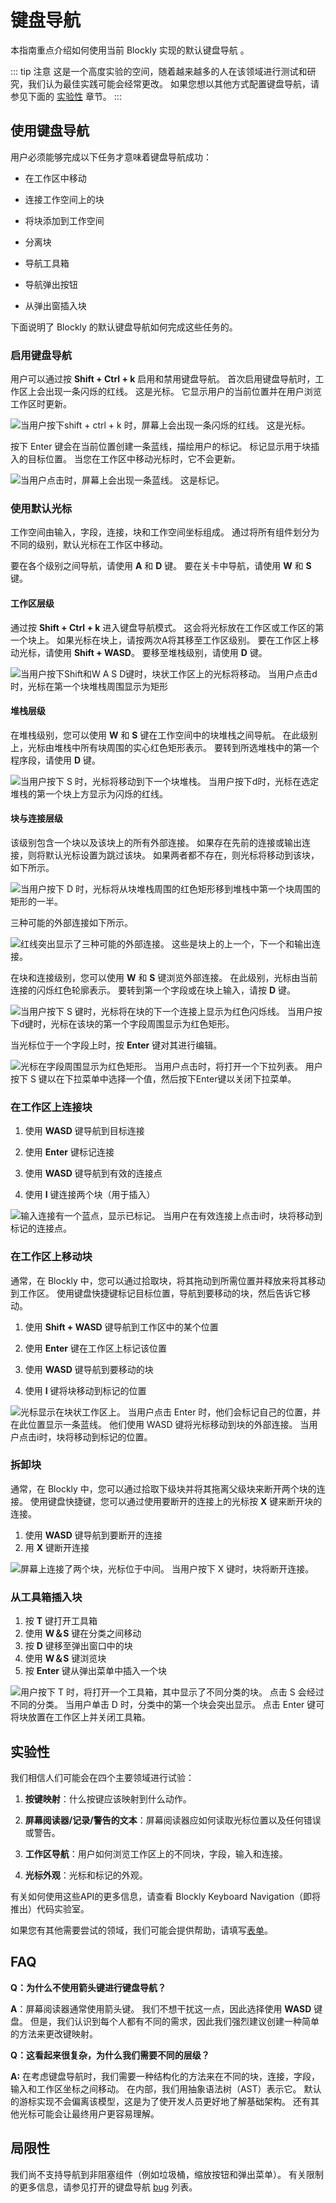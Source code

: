 <!--
 * @Date: 2021-04-07 13:24:35
 * @LastEditors: tortorse
 * @LastEditTime: 2021-04-13 16:09:54
 * @FilePath: \blockly-document-chinese\docs\guides\configure\keyboard-nav.md
-->
# 键盘导航

本指南重点介绍如何使用当前 Blockly 实现的默认键盘导航 。

::: tip 注意
这是一个高度实验的空间，随着越来越多的人在该领域进行测试和研究，我们认为最佳实践可能会经常更改。 如果您想以其他方式配置键盘导航，请参见下面的 [实验性](/guides/configure/keyboard-nav.html#实验性) 章节。
:::

## 使用键盘导航

用户必须能够完成以下任务才意味着键盘导航成功：

- 在工作区中移动

- 连接工作空间上的块

- 将块添加到工作空间

- 分离块

- 导航工具箱

- 导航弹出按钮

- 从弹出窗插入块

下面说明了 Blockly 的默认键盘导航如何完成这些任务的。

### 启用键盘导航

用户可以通过按 **Shift + Ctrl + k** 启用和禁用键盘导航。 首次启用键盘导航时，工作区上会出现一条闪烁的红线。 这是光标。 它显示用户的当前位置并在用户浏览工作区时更新。

![当用户按下shift + ctrl + k 时，屏幕上会出现一条闪烁的红线。 这是光标。](./Show_Cursor.gif)

按下 Enter 键会在当前位置创建一条蓝线，描绘用户的标记。 标记显示用于块插入的目标位置。 当您在工作区中移动光标时，它不会更新。

![当用户点击时，屏幕上会出现一条蓝线。 这是标记。](./Show_Marker.gif)

### 使用默认光标

工作空间由输入，字段，连接，块和工作空间坐标组成。 通过将所有组件划分为不同的级别，默认光标在工作区中移动。

要在各个级别之间导航，请使用 **A** 和 **D** 键。 要在关卡中导航，请使用 **W** 和 **S** 键。

#### 工作区层级

通过按 **Shift + Ctrl + k** 进入键盘导航模式。 这会将光标放在工作区或工作区的第一个块上。 如果光标在块上，请按两次A将其移至工作区级别。 要在工作区上移动光标，请使用 **Shift + WASD**。 要移至堆栈级别，请使用 **D** 键。

![当用户按下Shift和W A S D键时，块状工作区上的光标将移动。 当用户点击d时，光标在第一个块堆栈周围显示为矩形](./Workspace_Level.gif)

#### 堆栈层级

在堆栈级别，您可以使用 **W** 和 **S** 键在工作空间中的块堆栈之间导航。 在此级别上，光标由堆栈中所有块周围的实心红色矩形表示。 要转到所选堆栈中的第一个程序段，请使用 **D** 键。

![当用户按下 S 时，光标将移动到下一个块堆栈。 当用户按下d时，光标在选定堆栈的第一个块上方显示为闪烁的红线。](./Stack_Level.gif)

#### 块与连接层级

该级别包含一个块以及该块上的所有外部连接。 如果存在先前的连接或输出连接，则将默认光标设置为跳过该块。 如果两者都不存在，则光标将移动到该块，如下所示。

![当用户按下 D 时，光标将从块堆栈周围的红色矩形移到堆栈中第一个块周围的矩形的一半。](./Block_Level.gif)

三种可能的外部连接如下所示。

![红线突出显示了三种可能的外部连接。 这些是块上的上一个，下一个和输出连接。](./Block_Connections.png)

在块和连接级别，您可以使用 **W** 和 **S** 键浏览外部连接。 在此级别，光标由当前连接的闪烁红色轮廓表示。 要转到第一个字段或在块上输入，请按 **D** 键。

![当用户按下 S 键时，光标将在块的下一个连接上显示为红色闪烁线。 当用户按下d键时，光标在该块的第一个字段周围显示为红色矩形。](./Outside_Level.gif)

当光标位于一个字段上时，按 **Enter** 键对其进行编辑。

![光标在字段周围显示为红色矩形。 当用户点击时，将打开一个下拉列表。 用户按下 S 键以在下拉菜单中选择一个值，然后按下Enter键以关闭下拉菜单。](./Field.gif)

### 在工作区上连接块

1. 使用 **WASD** 键导航到目标连接

2. 使用 **Enter** 键标记连接

3. 使用 **WASD** 键导航到有效的连接点

4. 使用 **I** 键连接两个块（用于插入）

![输入连接有一个蓝点，显示已标记。 当用户在有效连接上点击i时，块将移动到标记的连接点。](./Connect_Blocks.gif)

### 在工作区上移动块

通常，在 Blockly 中，您可以通过拾取块，将其拖动到所需位置并释放来将其移动到工作区。 使用键盘快捷键标记目标位置，导航到要移动的块，然后告诉它移动。

1. 使用 **Shift + WASD** 键导航到工作区中的某个位置

2. 使用 **Enter** 键在工作区上标记该位置

3. 使用 **WASD** 键导航到要移动的块

4. 使用 **I** 键将块移动到标记的位置

![光标显示在块状工作区上。 当用户点击 Enter 时，他们会标记自己的位置，并在此位置显示一条蓝线。 他们使用 WASD 键将光标移动到块的外部连接。 当用户点击i时，块将移动到标记的位置。](./Move_To_Workspace.gif)

### 拆卸块

通常，在 Blockly 中，您可以通过拾取下级块并将其拖离父级块来断开两个块的连接。 使用键盘快捷键，您可以通过使用要断开的连接上的光标按 **X** 键来断开块的连接。

1. 使用 **WASD** 键导航到要断开的连接
2. 用 **X** 键断开连接

![屏幕上连接了两个块，光标位于中间。 当用户按下 X 键时，块将断开连接。](./Disconnect_Block.gif)

### 从工具箱插入块

1. 按 **T** 键打开工具箱
2. 使用 **W＆S** 键在分类之间移动
3. 按 **D** 键移至弹出窗口中的块
4. 使用 **W＆S** 键浏览块
5. 按 **Enter** 键从弹出菜单中插入一个块

![用户按下 T 时，将打开一个工具箱，其中显示了不同分类的块。 点击 S 会经过不同的分类。 当用户单击 D 时，分类中的第一个块会突出显示。 点击 Enter 键可将块放置在工作区上并关闭工具箱。](./Toolbox.gif)

## 实验性

我们相信人们可能会在四个主要领域进行试验：

1. **按键映射**：什么按键应该映射到什么动作。

2. **屏幕阅读器/记录/警告的文本**：屏幕阅读器应如何读取光标位置以及任何错误或警告。

3. **工作区导航**：用户如何浏览工作区上的不同块，字段，输入和连接。

4. **光标外观**：光标和标记的外观。

有关如何使用这些API的更多信息，请查看 Blockly Keyboard Navigation（即将推出）代码实验室。

如果您有其他需要尝试的领域，我们可能会提供帮助，请填写[表单](https://docs.google.com/forms/d/e/1FAIpQLScGAdh8bWLbH3NnUfmMpgpqRCuZrz7qVBtsg-pVT7hz3E32aQ/viewform?usp=sf_link)。

## FAQ

**Q：为什么不使用箭头键进行键盘导航？**

**A**：屏幕阅读器通常使用箭头键。 我们不想干扰这一点，因此选择使用 **WASD** 键盘。
但是，我们认识到每个人都有不同的需求，因此我们强烈建议创建一种简单的方法来更改键映射。

**Q：这看起来很复杂，为什么我们需要不同的层级？**

**A:** 在考虑键盘导航时，我们需要一种结构化的方法来在不同的块，连接，字段，输入和工作区坐标之间移动。
在内部，我们用抽象语法树（AST）表示它。 默认的游标实现不会偏离该模型，这是为了使开发人员更好地了解基础架构。 还有其他光标可能会让最终用户更容易理解。

## 局限性

我们尚不支持导航到非阻塞组件（例如垃圾桶，缩放按钮和弹出菜单）。 有关限制的更多信息，请参见打开的键盘导航 [bug](https://github.com/google/blockly/issues?q=is%3Aopen+is%3Aissue+label%3Akeyboard_nav) 列表。